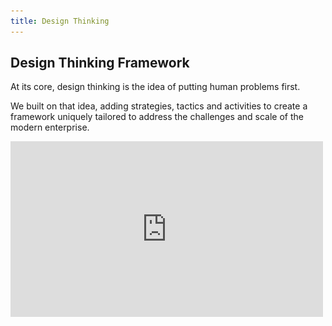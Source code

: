 ```yaml
---
title: Design Thinking
---
```


<grid background="gray-20">
<column lg="5">

## **Design Thinking Framework**

At its core, design thinking is the idea of putting human problems first.

We built on that idea, adding strategies, tactics and activities to create a framework uniquely tailored to address the challenges and scale of the modern enterprise.

</column>
<column lg="9" offset_lg="2">

<iframe src="https://player.vimeo.com/video/293453905?title=0&byline=0&portrait=0?color=ff0000" width="500" height="281" frameborder="0" webkitallowfullscreen mozallowfullscreen allowfullscreen />

</column>
</grid>
<grid background="gray-10">
<column lg="4">

### Principles

</column>
<column lg="12">

<h2>The foundational elements<br>of our approach.</h2>

</column>
<column lg="4" offset_lg="4" border="true">

### Restless reinvention

_When’s the last time you rethought what you’re making?_ <br><br>Everything is a prototype. Being essential – and staying essential – requires a continuous conversation with our users and clients, responding to their changing needs through rapid prototyping and constant iteration.

![](images/think.svg)

</column>
<column lg="4" border="true">

### A focus on user outcomes

_Who are you designing for, and what do they need?_ <br><br>We measure success by how well we fulfill human needs. Our users are more than just the people we make for, they’re our partners in design.

![](images/think_3circles.svg)

</column>
<column lg="4" border="true">

### Diverse empowered teams

_Do you have the right mix of makers?_ <br><br>Diversity is the bedrock of a dynamic team. By empowering people with different skillsets, backgrounds and perspectives to bring their unique points of view to the table, we generate more breakthrough ideas faster.

![](images/think_circle.svg)

</column>
</grid>
<grid background="white">
<column lg="4">

### The Loop

</column>
<column lg="12">

<h2>A process of rapid iteration.</h2>

</column>
<column lg="4" offset_lg="4" border="true">

### Observe

To drive meaningful outcomes for our users, we must first gain a deep understanding of the challenges they face. 

By constantly immersing ourselves in the worlds of our users, we ensure that our solutions always address real-world needs.

![](images/think.svg)

</column>
<column lg="4" border="true">

### Reflect

Different people can interpret the same situation in very different ways. 

Coming together to Reflect on our observations helps us synthesize and analyze findings, building a more nuanced understanding of our users across the team.

![](images/think_3circles.svg)

</column>
<column lg="4" border="true">

### Make

The only way to see an outcome is to make one – even if the idea isn’t fully baked yet. 

Rapid, low-fidelity prototyping allows us to simulate ideas and test hypotheses quickly and cheaply. The end result: solutions that are robust, effective, and battle-tested.

![](images/think_circle.svg)

</column>
</grid>
<grid background="gray-10">
<column lg="4">

### The keys

</column>
<column lg="12">

<h2>Tactics for maintaining alignment.</h2>

</column>
<column lg="4" offset_lg="4" border="true">

### Hills

Hills are concise statements of
the goals we aim to help our users accomplish. By making these goals explicit and evaluating them regularly, we align teams around a single shared mission.

![](images/think.svg)

</column>
<column lg="4" border="true">

### Playbacks

Playbacks are regular check-ins that bring users, stakeholders and teams together to tell stories and exchange feedback. They allow us to measure progress on a regular basis while uncovering and addressing any misalignment that may exist.

![](images/think_3circles.svg)

</column>
<column lg="4" border="true">

### Sponsor Users

Sponsor users are real-world users that provide teams with deep expertise and knowledge on the problems they’re facing. They are crucial to keeping us aligned with our users' reality throughout the course of a project.

![](images/think_circle.svg)

</column>
</grid>

<tile
  size="md"
  background="#C5DEFF"
  title="Explore our platform and start driving outcomes for your business."
  name="Enterprise Design Thinking">
<img src="images/Image_2.png" alt="Geometric shapes"/>
</tile>

<grid background="gray-10">
<column lg="8">

<h3>Keep exploring<br>our Approach</h3>

</column>
<column lg="4">

![](images/Image_3.png)

<p size="sm"><strong><br>Design Services</strong><br>
Let’s define your strategy, create exceptional experiences, and drive better business outcomes.<br><br><a href="/approach/design-services">Learn more</a> <icon color="blue" inline="true"></icon></p>

</column>
<column lg="4">

![](images/Image_4.png)

<p size="sm"><strong><br>Design Philosphy</strong><br>
Our beliefs drive everything we do. Design is about moving people forward, both emotionally and functionally.<br><br><a href="/approach/design-philosophy">Learn more</a> <icon color="blue" inline="true"></icon></p>

</column>
</grid>

